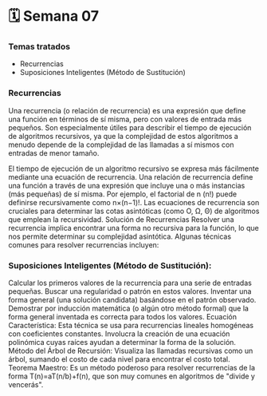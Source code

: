 # 🗓️ Semana 07
### Temas tratados
- Recurrencias
- Suposiciones Inteligentes (Método de Sustitución)
### Recurrencias
Una recurrencia (o relación de recurrencia) es una expresión que define una función en términos de sí misma, pero con valores de entrada más pequeños. Son especialmente útiles para describir el tiempo de ejecución de algoritmos recursivos, ya que la complejidad de estos algoritmos a menudo depende de la complejidad de las llamadas a sí mismos con entradas de menor tamaño.

El tiempo de ejecución de un algoritmo recursivo se expresa más fácilmente mediante una ecuación de recurrencia.
Una relación de recurrencia define una función a través de una expresión que incluye una o más instancias (más pequeñas) de sí misma. Por ejemplo, el factorial de n (n!) puede definirse recursivamente como n×(n−1)!.
Las ecuaciones de recurrencia son cruciales para determinar las cotas asintóticas (como O, Ω, Θ) de algoritmos que emplean la recursividad.
Solución de Recurrencias
Resolver una recurrencia implica encontrar una forma no recursiva para la función, lo que nos permite determinar su complejidad asintótica. Algunas técnicas comunes para resolver recurrencias incluyen:

### Suposiciones Inteligentes (Método de Sustitución):
Calcular los primeros valores de la recurrencia para una serie de entradas pequeñas.
Buscar una regularidad o patrón en estos valores.
Inventar una forma general (una solución candidata) basándose en el patrón observado.
Demostrar por inducción matemática (o algún otro método formal) que la forma general inventada es correcta para todos los valores.
Ecuación Característica: Esta técnica se usa para recurrencias lineales homogéneas con coeficientes constantes. Involucra la creación de una ecuación polinómica cuyas raíces ayudan a determinar la forma de la solución.
Método del Árbol de Recursión: Visualiza las llamadas recursivas como un árbol, sumando el costo de cada nivel para encontrar el costo total.
Teorema Maestro: Es un método poderoso para resolver recurrencias de la forma T(n)=aT(n/b)+f(n), que son muy comunes en algoritmos de "divide y vencerás".
